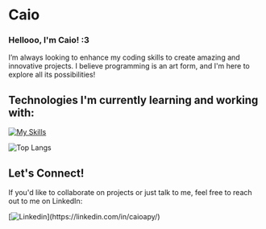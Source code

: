 # Caio

### Hellooo, I'm Caio! :3  
I’m always looking to enhance my coding skills to create amazing and innovative projects. I believe programming is an art form, and I'm here to explore all its possibilities!

## Technologies I'm currently learning and working with:
[![My Skills](https://skillicons.dev/icons?i=py,cpp,java,html,css,js,react,azure,mysql,git)](https://skillicons.dev)

![Top Langs](https://github-readme-stats.vercel.app/api/top-langs/?username=CaioaPy&hide_progress=true&theme=dark)

## Let's Connect!
If you'd like to collaborate on projects or just talk to me, feel free to reach out to me on LinkedIn:  

[![Linkedin](https://skillicons.dev/icons?i=linkedin,)](https://linkedin.com/in/caioapy/)
